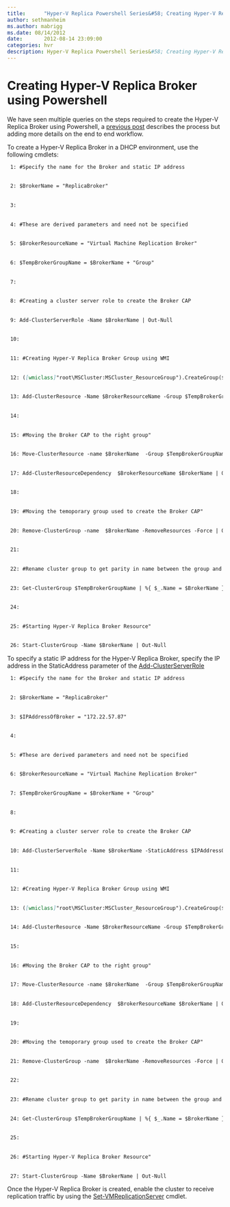 ```yaml
---
title:      "Hyper-V Replica Powershell Series&#58; Creating Hyper-V Replica Broker"
author: sethmanheim
ms.author: mabrigg
ms.date: 08/14/2012
date:       2012-08-14 23:09:00
categories: hvr
description: Hyper-V Replica Powershell Series&#58; Creating Hyper-V Replica Broker
---
```

# Creating Hyper-V Replica Broker using Powershell

We have seen multiple queries on the steps required to create the Hyper-V Replica Broker using Powershell, a [previous post](https://blogs.technet.com/b/virtualization/archive/2012/03/27/why-is-the-quot-hyper-v-replica-broker-quot-required.aspx) describes the process but adding more details on the end to end workflow.

To create a Hyper-V Replica Broker in a DHCP environment, use the following cmdlets:
    
```markdown
 1: #Specify the name for the Broker and static IP address
    
    
 2: $BrokerName = "ReplicaBroker"
    
    
 3:   
    
    
 4: #These are derived parameters and need not be specified
    
    
 5: $BrokerResourceName = "Virtual Machine Replication Broker"
    
    
 6: $TempBrokerGroupName = $BrokerName + "Group"
    
    
 7:   
    
    
 8: #Creating a cluster server role to create the Broker CAP
    
    
 9: Add-ClusterServerRole -Name $BrokerName | Out-Null
    
    
 10:   
    
    
 11: #Creating Hyper-V Replica Broker Group using WMI
    
    
 12: ([wmiclass]"root\MSCluster:MSCluster_ResourceGroup").CreateGroup($TempBrokerGroupName, 115) | Out-Null
    
    
 13: Add-ClusterResource -Name $BrokerResourceName -Group $TempBrokerGroupName -ResourceType "Virtual Machine Replication Broker" | Out-Null
    
    
 14:   
    
    
 15: #Moving the Broker CAP to the right group"
    
    
 16: Move-ClusterResource -name $BrokerName  -Group $TempBrokerGroupName | Out-Null 
    
    
 17: Add-ClusterResourceDependency  $BrokerResourceName $BrokerName | Out-Null
    
    
 18:   
    
    
 19: #Moving the temoporary group used to create the Broker CAP"
    
    
 20: Remove-ClusterGroup -name  $BrokerName -RemoveResources -Force | Out-Null
    
    
 21:   
    
    
 22: #Rename cluster group to get parity in name between the group and CAP"
    
    
 23: Get-ClusterGroup $TempBrokerGroupName | %{ $_.Name = $BrokerName }
    
    
 24:   
    
    
 25: #Starting Hyper-V Replica Broker Resource"
    
    
 26: Start-ClusterGroup -Name $BrokerName | Out-Null
```

To specify a static IP address for the Hyper-V Replica Broker, specify the IP address in the StaticAddress parameter of the [Add-ClusterServerRole](https://technet.microsoft.com/library/ee461053)
    
```markdown
 1: #Specify the name for the Broker and static IP address
    
    
 2: $BrokerName = "ReplicaBroker"
    
    
 3: $IPAddressOfBroker = "172.22.57.87"
    
    
 4:   
    
    
 5: #These are derived parameters and need not be specified
    
    
 6: $BrokerResourceName = "Virtual Machine Replication Broker"
    
    
 7: $TempBrokerGroupName = $BrokerName + "Group"
    
    
 8:   
    
    
 9: #Creating a cluster server role to create the Broker CAP
    
    
 10: Add-ClusterServerRole -Name $BrokerName -StaticAddress $IPAddressOfBroker | Out-Null
    
    
 11:   
    
    
 12: #Creating Hyper-V Replica Broker Group using WMI
    
    
 13: ([wmiclass]"root\MSCluster:MSCluster_ResourceGroup").CreateGroup($TempBrokerGroupName, 115) | Out-Null
    
    
 14: Add-ClusterResource -Name $BrokerResourceName -Group $TempBrokerGroupName -ResourceType "Virtual Machine Replication Broker" | Out-Null
    
    
 15:   
    
    
 16: #Moving the Broker CAP to the right group"
    
    
 17: Move-ClusterResource -name $BrokerName  -Group $TempBrokerGroupName | Out-Null 
    
    
 18: Add-ClusterResourceDependency  $BrokerResourceName $BrokerName | Out-Null
    
    
 19:   
    
    
 20: #Moving the temoporary group used to create the Broker CAP"
    
    
 21: Remove-ClusterGroup -name  $BrokerName -RemoveResources -Force | Out-Null
    
    
 22:   
    
    
 23: #Rename cluster group to get parity in name between the group and CAP"
    
    
 24: Get-ClusterGroup $TempBrokerGroupName | %{ $_.Name = $BrokerName }
    
    
 25:   
    
    
 26: #Starting Hyper-V Replica Broker Resource"
    
    
 27: Start-ClusterGroup -Name $BrokerName | Out-Null
```

Once the Hyper-V Replica Broker is created, enable the cluster to receive replication traffic by using the [Set-VMReplicationServer](https://technet.microsoft.com/library/hh848598) cmdlet.

